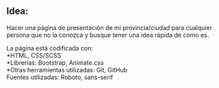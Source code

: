 Idea:
--
Hacer una página de presentación de mi provincia/ciudad para cualquier persona que no la conozca y busque tener una idea rápida de como es.

La página está codificada con:  
*HTML, CSS/SCSS  
*Librerias: Bootstrap, Animate.css  
*Otras herramientas utilizadas: Git, GitHub  
Fuentes utilizadas: Roboto, sans-serif
